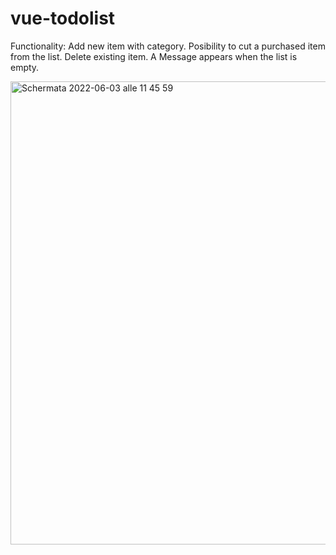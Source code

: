 # vue-todolist
Functionality:
Add new item with category.
Posibility to cut a purchased item from the list.
Delete existing item.
A Message appears when the list is empty.

<img width="741" alt="Schermata 2022-06-03 alle 11 45 59" src="https://user-images.githubusercontent.com/95136261/171831162-cdacaa55-adf5-451f-b122-2d1302044a7d.png">
